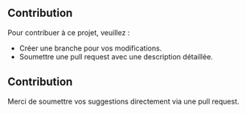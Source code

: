 ## Contribution
Pour contribuer à ce projet, veuillez :
- Créer une branche pour vos modifications.
- Soumettre une pull request avec une description détaillée.

## Contribution
Merci de soumettre vos suggestions directement via une pull
request.
